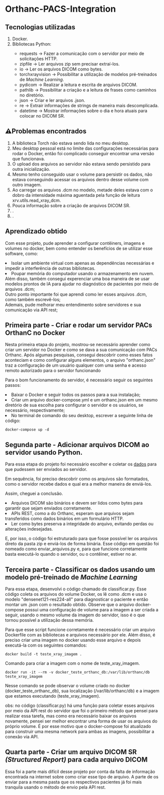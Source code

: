<h1> Orthanc-PACS-Integration </h1>

<h2> Tecnologias utilizadas </h2>
<ol>
  <li> Docker.</li>
  <li> Bibliotecas Python:</li> 
  <ul> 
    <li> requests &#8594; Fazer a comunicação com o servidor por meio de solicitações HTTP.</li> 
    <li> zipfile &#8594; Ler arquivos zip sem precisar extraí-los.</li>
    <li> io &#8594; Ler os arquivos DICOM como bytes.</li>
    <li> torchxrayvision &#8594; Possibilitar a utilização de modelos pré-treinados de <i> Machine Learning</i>.</li>
    <li> pydicom &#8594; Realizar a leitura e escrita de arquivos DICOM.</li>
    <li> pathlib &#8594; Possibilitar a criação e a leitura de frases como caminhos no diretório.</li>
    <li> json &#8594; Criar e ler arquivos .json.</li>
    <li> re &#8594; Extrair informações de strings de maneira mais descomplicada.</li>
    <li> datetime &#8594; Mostrar informações sobre o dia e hora atuais para colocar no DICOM SR.</li>
  </ul>
</ol> 

<h2> ⚠️Problemas encontrados </h2>
<ol> 
  <li> A biblioteca Torch não estava sendo lida no meu desktop.</li>
  <li> Meu desktop pessoal está no limite das configurações necessárias para rodar o Docker, então foi complicado conseguir encontrar uma versão que funcionava.</li>
  <li> O upload dos arquivos ao servidor não estava sendo persistido para outra inicialização.</li>
  <li> Mesmo tenho conseguido usar o volume para persistir os dados, não estava conseguindo acessar os arquivos dentro desse volume com outro imagem.</li>
  <li> Ao carregar os arquivos .dcm no modelo, metade deles estava com o dobro da intensidade máxima aguentada pela função de leitura xrv.utils.read_xray_dcm.</li>
  <li> Pouca informação sobre a criação de arquivos DICOM SR.</li>
  <li> .</li>
  <li> .</li>
</ol>
<h2> Aprendizado obtido </h2>

<p> Com esse projeto, pude aprender a configurar contêiners, imagens e volumes no docker, bem como entender os benefícios de se utilizar esse software, como:
  <li> Isolar um ambiente virtual com apenas as dependências necessárias e impedir a interferência de outras bibliotecas.</li>
  <li> Poupar memória do computador usando o armazenamento em nuvem.</li>
  Além disso, também consegui experenciar uma boa maneira de se usar modelos prontos de IA para ajudar no diagnóstico de pacientes por meio de arquivos .dcm; <br>
  Outro ponto importante foi que aprendi como ler esses arquivos .dcm, como também escrevê-los; <br>
  Ademais, pude melhorar meu entendimento sobre servidores e sua comunicação via API rest; <br>
</p>

<h2> Primeira parte - Criar e rodar um servidor PACs OrthanC no Docker </h2>

<p> Nesta primeira etapa do projeto, mostrou-se necessário aprender como criar um servidor no Docker e como se dava a sua comunicação com PACs Orthanc. Após algumas pesquisas, consegui descobrir como esses fatos aconteciam e como configurar alguns elementos, o arquivo "orthanc.json" traz a configuração de um usuário qualquer com uma senha e acesso remoto autorizado para o servidor funcionando</p>

<p> Para o bom funcionamento do servidor, é necessário seguir os seguintes passos:</p>
<li> Baixar o Docker e seguir todos os passos para a sua instalação;</li>

<li> Criar um arquivo docker-compose.yml e um orthanc.json em um mesmo diretório de sua escolha para configurar o servidor e os usuários, se necessário, respectivamente;</li>

<li> No terminal de comando do seu desktop, escrever a seguinte linha de código:</li>

```
docker-compose up -d
```

<h2> Segunda parte - Adicionar arquivos DICOM ao servidor usando Python. </h2>

<p>Para essa etapa do projeto foi necessário escolher e coletar os <a href="https://drive.google.com/file/d/1Decc3rX_5oxF-4VvQxtWVqkV91O_Auf9/view">dados</a> para que pudessem ser enviados ao servidor.</p>
<p> Em sequência, foi preciso descobrir como os arquivos são formatados, como o servidor recebe dados e qual era a melhor maneira de enviá-los.</p>
<p> Assim, cheguei a conclusão.</p>
<li> Arquivos DICOM são binários e devem ser lidos como bytes para garantir que sejam enviados corretamente.</li>
<li> APIs REST, como a do Orthanc, esperam que arquivos sejam transferidos como dados binários em um formulário HTTP.</li>
<li> Ler como bytes preserva a integridade do arquivo, evitando perdas ou alterações indesejadas.</li>

<p> E, por isso, o código foi estruturado para que fosse possível ler os arquivos direto da pasta zip e enviá-los de forma binária. Esse código em questão foi nomeado como enviar_arquivos.py e, para que funcione corretamente basta executá-lo quando o servidor, ou o contêiner, estiver no ar.</p>

<h2> Terceira parte - Classificar os dados usando um modelo pré-treinado de <i>Machine Learning</i> </h2>

<p> Para essa etapa, desenvolvi o código chamado de classificar.py. Esse código coleta os arquivos do volume Docker, os lê como .dcm e usa o modelo "densenet121-res224-all" para diagnosticar o paciente e então montar um .json com o resultado obtido. Observe que o arquivo docker-compose possui uma configuração de volume para a imagem a ser criada a seguir, usando o mesmo volume da imagem do servidor, isso é o que tornou possível a utilização dessa memória.</p>

<p> Para que esse script funcione corretamente é necessário criar um arquivo Dockerfile com as bibliotecas e arquivos necessário por ele. Além disso, é preciso criar uma imagem no docker usando esse arquivo e depois executá-la com os seguintes comandos:</p>

```
docker build -t teste_xray_imagem .
```
<p>Comando para criar a imagem com o nome de teste_xray_imagem.</p>

```
docker run -it --rm -v docker_teste_orthanc_db:/var/lib/orthanc/db  teste_xray_imagem
```
<p> Nesse comando se pode observar o volume criado no docker (docker_teste_orthanc_db), sua localização (/var/lib/orthanc/db) e a imagem que estamos executando (teste_xray_imagem).</p> 
  
<p> obs: no código (classificar.py) há uma função para coletar esses arquivos por meio da API rest do servidor que foi o primeiro método que pensei para realizar essa tarefa, mas como era necessário baixar os arquivos novamente, pensei ser melhor encontrar uma forma de usar os arquivos do próprio volume. É por esse motivo que o docker-compose foi atualizado para construir uma mesma network para ambas as imagens, possibilitar a conexão via API.</p>

<h2> Quarta parte - Criar um arquivo DICOM SR <i> (Structured Report) </i> para cada arquivo DICOM </h2>

<p> Essa foi a parte mais difícil desse projeto por conta da falta de informação encontrada na internet sobre como criar esse tipo de arquivo. A parte de os enviar para a mesma pasta que os respectivos pacientes já foi mais tranquila usando o método de envio pela API rest.</p>


